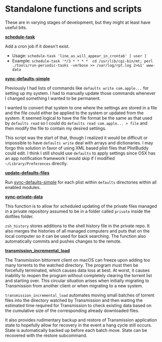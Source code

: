 # Standalone functions and scripts

These are in varying stages of development, but they might at least have useful
bits.

**[schedule-task](mods-available/base/functions/schedule-task)**

Add a cron job if it doesn't exist.

* Usage: `schedule-task 'line_as_will_appear_in_crontab' [ user ]`
* Example: `schedule-task '*/3 * * * *  cd /usr/lib/cgi-bin/mt; perl ./tools/run-periodic-tasks -verbose >> /var/log/rpt.log 2>&1' www-data`

**[sync-defaults-simple](mods-available/base/functions/sync-defaults-simple)**

Previously I had lists of commands like `defaults write com.apple...` for setting up my system.
I had to manually update those commands whenever I changed something I wanted to be permanent.

I wanted to convert that system to one where the settings are stored in a file and the file could either be applied to the system or updated from the system.
It seemed logical to have the file format be the same as that used by `defaults read` so I could do `defaults read com.apple... > file` and then modify the file to contain my desired settings.

This script was the start of that, though I realized it would be difficult or impossible to have `defaults write` deal with arrays and dictionaries.
I may forgo this solution in favor of using XML based plist files that PlistBuddy could edit.
I think I still should use `defaults` to apply settings since OSX has an app notification framework I would skip if I modified `~/Library/Preferences` directly.

**[update-defaults-files](mods-available/base/functions/update-defaults-files)**

Run [sync-defaults-simple](mods-available/base/functions/sync-defaults-simple) for each plist within `defaults` directories within all enabled modules.

**[sync-private-data](mods-available/base/functions/sync-private-data)**

This function is to allow for scheduled updating of the private files managed in a private repository assumed to be in a folder called `private` inside the dotfiles folder.

`zsh_history` stores additions to the shell history file in the private repo.
It also merges the histories of all managed computers and puts that on the local computer so it can be used for back searching.
The function also automatically commits and pushes changes to the remote.

**[transmission_incremental_load](mods-available/productivity_extra/functions/transmission_incremental_load)**

The Transmission bittorrent client on macOS can freeze upon adding too many torrents to the watched directory.
The program must then be forcefully terminated, which causes data loss at best.
At worst, it causes inability to reopen the program without completely clearing the torrent list and starting over.
This circular situation arises when initially migrating to Transmission from another client or when migrating to a new system.

`transmission_incremental_load` automates moving small batches of torrent files into the directory watched by Transmission and then waiting the estimated time required for Transmission to check existing data based on the cumulative size of the corresponding already downloaded files.

It also provides rudimentary backup and restore of Transmission application state to hopefully allow for recovery in the event a hang cycle still occurs.
State is automatically backed up before each batch move. State can be recovered with the restore subcommand.

